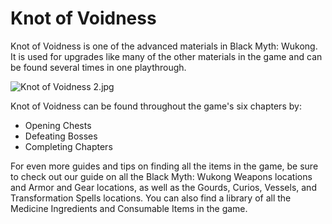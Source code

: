 # Knot of Voidness

Knot of Voidness is one of the advanced materials in Black Myth: Wukong. It is used for upgrades like many of the other materials in the game and can be found several times in one playthrough. 

![Knot of Voidness 2.jpg](https://oyster.ignimgs.com/mediawiki/apis.ign.com/black-myth-wukong/4/4b/Knot_of_Voidness_2.jpg)

Knot of Voidness can be found throughout the game's six chapters by: 

  * Opening Chests
  * Defeating Bosses
  * Completing Chapters

For even more guides and tips on finding all the items in the game, be sure to check out our guide on all the Black Myth: Wukong Weapons locations and Armor and Gear locations, as well as the Gourds, Curios, Vessels, and Transformation Spells locations. You can also find a library of all the Medicine Ingredients and Consumable Items in the game. 
